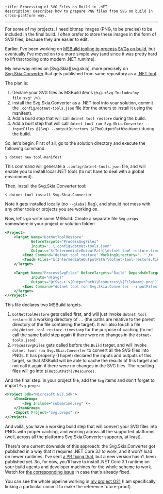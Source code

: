     title: Processing of SVG Files on Build in .NET
    description: Describes how to prepare PNG files from SVG on build in cross-platform way.
---

For some of my projects, I need bitmap images (PNG, to be precise) to be included in the final build. I often prefer to store these images in the form of SVG files, because they are easier to edit.

Earlier, I've been working on [MSBuild tooling to process SVGs on build][svg-build], but eventually I've moved on to a more simple way (and since it was pretty hard to lift that tooling onto modern .NET runtime).

My new way relies on [Svg.Skia][svg.skia], more precisely on [Svg.Skia.Converter][svg.skia.converter] that gets published from same repository as a [.NET tool][docs.dotnet-tools].

The plan is:
1. Declare your SVG files as MSBuild items (e.g. `<Svg Include="my-file.svg" />`).
2. Install the Svg.Skia.Converter as a .NET tool into your solution, commit the `.config/dotnet-tools.json` file (for the others to install it using the manifest).
3. Add a build step that will call `dotnet tool restore` during the build.
4. Add a built step that will call `dotnet tool run Svg.Skia.Converter --inputFiles @(Svg) --outputDirectory $(TheOutputPathYouWant)` during the build.

So, let's begin. First of all, go to the solution directory and execute the following command:
```console
$ dotnet new tool-manifest
```

This command will generate a `.config/dotnet-tools.json` file, and will enable you to install local .NET tools (to not have to deal with a global environment).

Then, install the Svg.Skia.Converter tool:
```console
$ dotnet tool install Svg.Skia.Converter
```

Note it gets installed locally (no `--global` flag), and should not mess with any other tools or projects you are working on.

Now, let's go write some MSBuild. Create a separate file `Svg.props` somewhere in your project or solution folder:
```xml
<Project>
    <Target Name="DotNetToolRestore"
            BeforeTargets="ProcessSvgFiles"
            Inputs="..\.config\dotnet-tools.json"
            Outputs="$(IntermediateOutputPath)\dotnet-tool-restore.timestamp">
        <Exec Command="dotnet tool restore" WorkingDirectory=".." />
        <Touch Files="$(IntermediateOutputPath)\dotnet-tool-restore.timestamp" AlwaysCreate="true" />
    </Target>

    <Target Name="ProcessSvgFiles" BeforeTargets="Build" DependsOnTargets="DotNetToolRestore"
            Inputs="@(Svg)"
            Outputs="@(Svg->'$(OutputPath)\Resources\%(FileName).png')">
        <Exec Command="dotnet tool run Svg.Skia.Converter --inputFiles @(Svg) --outputDirectory $(OutputPath)\Resources" />
    </Target>
</Project>
```

This file declares two MSBuild targets.
1. `DotNetToolRestore` gets called first, and will just invoke `dotnet tool restore` in a working directory of `..` (the paths are relative to the parent directory of the file containing the target). It will also touch a file `obj/dotnet-tool-restore.timestamp` for the purpose of caching (to not call the same build step again if there were no changes in the `dotnet-tools.json`).
2. `ProcessSvgFiles` gets called before the `Build` target, and will invoke `dotnet tool run Svg.Skia.Converter` to convert all the SVG files into PNGs. It has properly (I hope!) declared the inputs and outputs of this target, so that MSBuild will be able to cache the results of this target and not call it again if there were no changes in the SVG files. The resulting files will go into `$(OutputPath)/Resources`.

And the final step: in your project file, add the `Svg` items and don't forget to import `Svg.props`:
```xml
<Project Sdk="Microsoft.NET.Sdk">
    <ItemGroup>
        <Svg Include="submarine.svg" />
    </ItemGroup>
    <Import Project="Svg.props" />
</Project>
```

And voilá, you have a working build step that will convert your SVG files into PNGs with proper caching, and working across all the supported platforms (well, across all the platforms Svg.Skia.Converter supports, at least).

There's one current downside of this approach: the Svg.Skia.Converter got published in a way that it requires .NET Core 3.1 to work, and it won't load on newer runtimes. I've sent [a PR fixing that][svg.skia.pr.165], but a new version hasn't been published yet. So, for now, you'll have to install .NET Core 3.1 runtime on your build agents and developer machines for the whole scheme to work. Watch for [the corresponding issue][svg.skia.issue.180] in case that's already fixed.

You can see the whole pipeline working in [my project O21][o21.commit] (I am specifically linking a particular commit to make the reference future-proof).

[docs.dotnet-tools]: https://learn.microsoft.com/en-us/dotnet/core/tools/global-tools
[o21.commit]: https://github.com/ForNeVeR/O21/tree/4b1dc6293b75c675c14ac770918528305476687e
[svg-build]: https://github.com/ForNeVeR/SvgBuild
[svg.skia.converter]: https://www.nuget.org/packages/Svg.Skia.Converter
[svg.skia.issue.180]: https://github.com/wieslawsoltes/Svg.Skia/issues/180
[svg.skia.pr.165]: https://github.com/wieslawsoltes/Svg.Skia/pull/165
[svg.skia.sources]: https://github.com/wieslawsoltes/Svg.Skia

